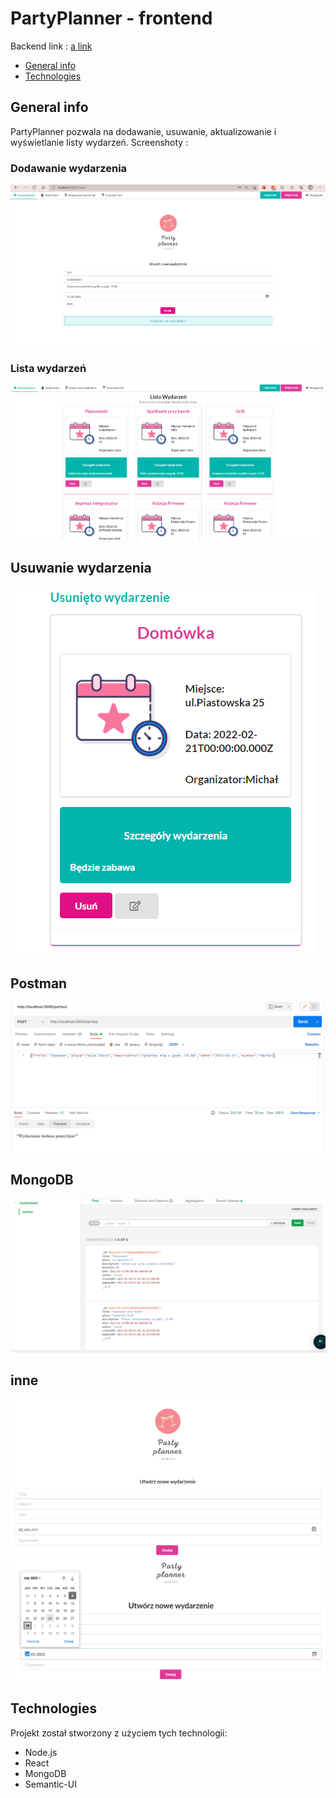 # PartyPlanner - frontend
Backend link :
[a link](https://github.com/julia741/partyplanner---backend)
* [General info](#general_info)
* [Technologies](#technologies)

## General info
PartyPlanner pozwala na dodawanie, usuwanie, aktualizowanie i wyświetlanie listy wydarzeń.
Screenshoty :
### Dodawanie wydarzenia
![Algorithm schema](./src/images/CreateScreenshot.png)
### Lista wydarzeń
![Algorithm schema](./src/images/eventslist.png)
## Usuwanie wydarzenia
![Algorithm schema](./src/images/DeleteScreenshot_1.png)
## Postman
![Algorithm schema](./src/images/postman.png)
## MongoDB
![Algorithm schema](./src/images/mongodb.png)
## inne
 ![Algorithm schema](./src/images/CreatebeforeScreenshot_1.png)
  ![Algorithm schema](./src/images/Screenshot_1.png)
## Technologies
Projekt został stworzony z użyciem tych technologii:
* Node.js
* React
* MongoDB
* Semantic-UI




